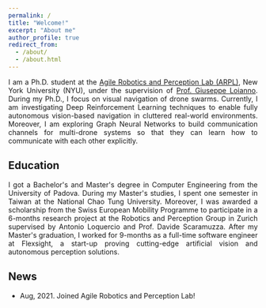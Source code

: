 ```yaml
---
permalink: /
title: "Welcome!"
excerpt: "About me"
author_profile: true
redirect_from: 
  - /about/
  - /about.html
---
```


<div style="text-align: justify">
I am a Ph.D. student at the <a href="https://wp.nyu.edu/arpl/">Agile Robotics and Perception Lab (ARPL)</a>, New York University (NYU), under the supervision of <a href="https://engineering.nyu.edu/faculty/giuseppe-loianno">Prof. Giuseppe Loianno</a>. During my Ph.D., I focus on visual navigation of drone swarms. Currently, I am investigating Deep Reinforcement Learning techniques to enable fully autonomous vision-based navigation in cluttered real-world environments. Moreover, I am exploring Graph Neural Networks to build communication channels for multi-drone systems so that they can learn how to communicate with each other explicitly.
</div>

## Education

<div style="text-align: justify">
I got a Bachelor's and Master's degree in Computer Engineering from the University of Padova. During my Master's studies, I spent one semester in Taiwan at the National Chao Tung University. Moreover, I was awarded a scholarship from the Swiss European Mobility Programme to participate in a 6-months research project at the Robotics and Perception Group in Zurich supervised by Antonio Loquercio and Prof. Davide Scaramuzza. After my Master's graduation, I worked for 9-months as a full-time software engineer at Flexsight, a start-up proving cutting-edge artificial vision and autonomous perception solutions.
</div>

## News

<div style="text-align: justify">
  
- Aug, 2021. Joined Agile Robotics and Perception Lab!
  
</div>
